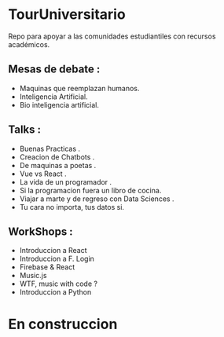 # TourUniversitario

Repo para apoyar a las comunidades estudiantiles con recursos académicos. 


## Mesas de debate :

* Maquinas que reemplazan humanos.
* Inteligencia Artificial.
* Bio inteligencia artificial.

## Talks :

* Buenas Practicas .
* Creacion de Chatbots .
* De maquinas a poetas .
* Vue vs React .
* La vida de un programador .
* Si la programacion fuera un libro de cocina. 
* Viajar a marte y de regreso con Data Sciences . 
* Tu cara no importa, tus datos si. 

## WorkShops :

* Introduccion a React
* Introduccion a F. Login
* Firebase & React
* Music.js
* WTF, music with code ? 
* Introduccion a Python

# En construccion
